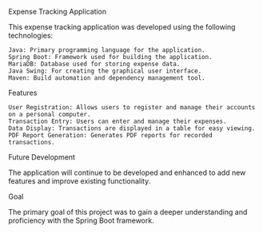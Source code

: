 Expense Tracking Application

This expense tracking application was developed using the following technologies:

    Java: Primary programming language for the application.
    Spring Boot: Framework used for building the application.
    MariaDB: Database used for storing expense data.
    Java Swing: For creating the graphical user interface.
    Maven: Build automation and dependency management tool.

Features

    User Registration: Allows users to register and manage their accounts on a personal computer.
    Transaction Entry: Users can enter and manage their expenses.
    Data Display: Transactions are displayed in a table for easy viewing.
    PDF Report Generation: Generates PDF reports for recorded transactions.

Future Development

The application will continue to be developed and enhanced to add new features and improve existing functionality.

Goal

The primary goal of this project was to gain a deeper understanding and proficiency with the Spring Boot framework.
